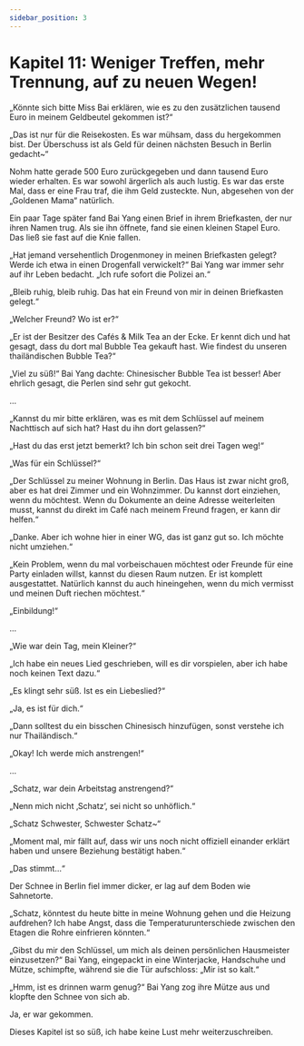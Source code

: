 ```yaml
---
sidebar_position: 3
---
```


# Kapitel 11: Weniger Treffen, mehr Trennung, auf zu neuen Wegen!

„Könnte sich bitte Miss Bai erklären, wie es zu den zusätzlichen tausend Euro in meinem Geldbeutel gekommen ist?“

„Das ist nur für die Reisekosten. Es war mühsam, dass du hergekommen bist. Der Überschuss ist als Geld für deinen nächsten Besuch in Berlin gedacht~“

Nohm hatte gerade 500 Euro zurückgegeben und dann tausend Euro wieder erhalten. Es war sowohl ärgerlich als auch lustig. Es war das erste Mal, dass er eine Frau traf, die ihm Geld zusteckte. Nun, abgesehen von der „Goldenen Mama“ natürlich.

Ein paar Tage später fand Bai Yang einen Brief in ihrem Briefkasten, der nur ihren Namen trug. Als sie ihn öffnete, fand sie einen kleinen Stapel Euro. Das ließ sie fast auf die Knie fallen.

„Hat jemand versehentlich Drogenmoney in meinen Briefkasten gelegt? Werde ich etwa in einen Drogenfall verwickelt?“ Bai Yang war immer sehr auf ihr Leben bedacht. „Ich rufe sofort die Polizei an.“

„Bleib ruhig, bleib ruhig. Das hat ein Freund von mir in deinen Briefkasten gelegt.“

„Welcher Freund? Wo ist er?“

„Er ist der Besitzer des Cafés & Milk Tea an der Ecke. Er kennt dich und hat gesagt, dass du dort mal Bubble Tea gekauft hast. Wie findest du unseren thailändischen Bubble Tea?“

„Viel zu süß!“ Bai Yang dachte: Chinesischer Bubble Tea ist besser! Aber ehrlich gesagt, die Perlen sind sehr gut gekocht.

…

„Kannst du mir bitte erklären, was es mit dem Schlüssel auf meinem Nachttisch auf sich hat? Hast du ihn dort gelassen?“

„Hast du das erst jetzt bemerkt? Ich bin schon seit drei Tagen weg!“

„Was für ein Schlüssel?“

„Der Schlüssel zu meiner Wohnung in Berlin. Das Haus ist zwar nicht groß, aber es hat drei Zimmer und ein Wohnzimmer. Du kannst dort einziehen, wenn du möchtest. Wenn du Dokumente an deine Adresse weiterleiten musst, kannst du direkt im Café nach meinem Freund fragen, er kann dir helfen.“

„Danke. Aber ich wohne hier in einer WG, das ist ganz gut so. Ich möchte nicht umziehen.“

„Kein Problem, wenn du mal vorbeischauen möchtest oder Freunde für eine Party einladen willst, kannst du diesen Raum nutzen. Er ist komplett ausgestattet. Natürlich kannst du auch hineingehen, wenn du mich vermisst und meinen Duft riechen möchtest.“

„Einbildung!“

…

„Wie war dein Tag, mein Kleiner?“

„Ich habe ein neues Lied geschrieben, will es dir vorspielen, aber ich habe noch keinen Text dazu.“

„Es klingt sehr süß. Ist es ein Liebeslied?“

„Ja, es ist für dich.“

„Dann solltest du ein bisschen Chinesisch hinzufügen, sonst verstehe ich nur Thailändisch.“

„Okay! Ich werde mich anstrengen!“

…

„Schatz, war dein Arbeitstag anstrengend?“

„Nenn mich nicht ‚Schatz‘, sei nicht so unhöflich.“

„Schatz Schwester, Schwester Schatz~“

„Moment mal, mir fällt auf, dass wir uns noch nicht offiziell einander erklärt haben und unsere Beziehung bestätigt haben.“

„Das stimmt…“

Der Schnee in Berlin fiel immer dicker, er lag auf dem Boden wie Sahnetorte.

„Schatz, könntest du heute bitte in meine Wohnung gehen und die Heizung aufdrehen? Ich habe Angst, dass die Temperaturunterschiede zwischen den Etagen die Rohre einfrieren könnten.“

„Gibst du mir den Schlüssel, um mich als deinen persönlichen Hausmeister einzusetzen?“ Bai Yang, eingepackt in eine Winterjacke, Handschuhe und Mütze, schimpfte, während sie die Tür aufschloss: „Mir ist so kalt.“

„Hmm, ist es drinnen warm genug?“ Bai Yang zog ihre Mütze aus und klopfte den Schnee von sich ab.

Ja, er war gekommen.

Dieses Kapitel ist so süß, ich habe keine Lust mehr weiterzuschreiben.